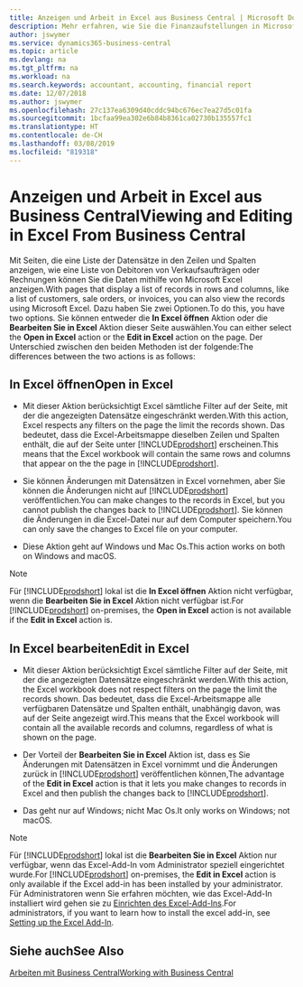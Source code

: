 ```yaml
---
title: Anzeigen und Arbeit in Excel aus Business Central | Microsoft Docs
description: Mehr erfahren, wie Sie die Finanzaufstellungen in Microsoft Excel von  Business Central für eine Analyse der Daten öffnen können.
author: jswymer
ms.service: dynamics365-business-central
ms.topic: article
ms.devlang: na
ms.tgt_pltfrm: na
ms.workload: na
ms.search.keywords: accountant, accounting, financial report
ms.date: 12/07/2018
ms.author: jswymer
ms.openlocfilehash: 27c137ea6309d40cddc94bc676ec7ea27d5c01fa
ms.sourcegitcommit: 1bcfaa99ea302e6b84b8361ca02730b135557fc1
ms.translationtype: HT
ms.contentlocale: de-CH
ms.lasthandoff: 03/08/2019
ms.locfileid: "819318"
---
```

# <a name="viewing-and-editing-in-excel-from-business-central"></a><span data-ttu-id="88340-103">Anzeigen und Arbeit in Excel aus Business Central</span><span class="sxs-lookup"><span data-stu-id="88340-103">Viewing and Editing in Excel From Business Central</span></span> 

<span data-ttu-id="88340-104">Mit Seiten, die eine Liste der Datensätze in den Zeilen und Spalten anzeigen, wie eine Liste von Debitoren von Verkaufsaufträgen oder Rechnungen können Sie die Daten mithilfe von Microsoft Excel anzeigen.</span><span class="sxs-lookup"><span data-stu-id="88340-104">With pages that display a list of records in rows and columns, like a list of customers, sale orders, or invoices, you can also view the records using Microsoft Excel.</span></span> <span data-ttu-id="88340-105">Dazu haben Sie zwei Optionen.</span><span class="sxs-lookup"><span data-stu-id="88340-105">To do this, you have two options.</span></span> <span data-ttu-id="88340-106">Sie können entweder die **In Excel öffnen** Aktion oder die **Bearbeiten Sie in Excel** Aktion dieser Seite auswählen.</span><span class="sxs-lookup"><span data-stu-id="88340-106">You can either select the **Open in Excel** action or the **Edit in Excel** action on the page.</span></span> <span data-ttu-id="88340-107">Der Unterschied zwischen den beiden Methoden ist der folgende:</span><span class="sxs-lookup"><span data-stu-id="88340-107">The differences between the two actions is as follows:</span></span>  

## <a name="open-in-excel"></a><span data-ttu-id="88340-108">In Excel öffnen</span><span class="sxs-lookup"><span data-stu-id="88340-108">Open in Excel</span></span>

-    <span data-ttu-id="88340-109">Mit dieser Aktion berücksichtigt Excel sämtliche Filter auf der Seite, mit der die angezeigten Datensätze eingeschränkt werden.</span><span class="sxs-lookup"><span data-stu-id="88340-109">With this action, Excel respects any filters on the page the limit the records shown.</span></span> <span data-ttu-id="88340-110">Das bedeutet, dass die Excel-Arbeitsmappe dieselben Zeilen und Spalten enthält, die auf der Seite unter [!INCLUDE[prodshort](includes/prodshort.md)] erscheinen.</span><span class="sxs-lookup"><span data-stu-id="88340-110">This means that the Excel workbook will contain the same rows and columns that appear on the the page in [!INCLUDE[prodshort](includes/prodshort.md)].</span></span>

-    <span data-ttu-id="88340-111">Sie können Änderungen mit Datensätzen in Excel vornehmen, aber Sie können die Änderungen nicht auf  [!INCLUDE[prodshort](includes/prodshort.md)] veröffentlichen.</span><span class="sxs-lookup"><span data-stu-id="88340-111">You can make changes to the records in Excel, but you cannot publish the changes back to [!INCLUDE[prodshort](includes/prodshort.md)].</span></span> <span data-ttu-id="88340-112">Sie können die Änderungen in die Excel-Datei nur auf dem Computer speichern.</span><span class="sxs-lookup"><span data-stu-id="88340-112">You can only save the changes to Excel file on your computer.</span></span> 

-    <span data-ttu-id="88340-113">Diese Aktion geht auf Windows und Mac Os.</span><span class="sxs-lookup"><span data-stu-id="88340-113">This action works on both on Windows and macOS.</span></span> 

>[!NOTE]
><span data-ttu-id="88340-114">Für [!INCLUDE[prodshort](includes/prodshort.md)] lokal ist die **In Excel öffnen** Aktion nicht verfügbar, wenn die **Bearbeiten Sie in Excel** Aktion nicht verfügbar ist.</span><span class="sxs-lookup"><span data-stu-id="88340-114">For [!INCLUDE[prodshort](includes/prodshort.md)] on-premises, the **Open in Excel** action is not available if the **Edit in Excel** action is.</span></span>

## <a name="edit-in-excel"></a><span data-ttu-id="88340-115">In Excel bearbeiten</span><span class="sxs-lookup"><span data-stu-id="88340-115">Edit in Excel</span></span>

-    <span data-ttu-id="88340-116">Mit dieser Aktion berücksichtigt Excel sämtliche Filter auf der Seite, mit der die angezeigten Datensätze eingeschränkt werden.</span><span class="sxs-lookup"><span data-stu-id="88340-116">With this action, the Excel workbook does not respect filters on the page the limit the records shown.</span></span> <span data-ttu-id="88340-117">Das bedeutet, dass die Excel-Arbeitsmappe alle verfügbaren Datensätze und Spalten enthält, unabhängig davon, was auf der Seite angezeigt wird.</span><span class="sxs-lookup"><span data-stu-id="88340-117">This means that the Excel workbook will contain all the available records and columns, regardless of what is shown on the page.</span></span> 

-    <span data-ttu-id="88340-118">Der Vorteil der **Bearbeiten Sie in Excel** Aktion ist, dass es Sie Änderungen mit Datensätzen in Excel vornimmt und die Änderungen zurück in [!INCLUDE[prodshort](includes/prodshort.md)] veröffentlichen können,</span><span class="sxs-lookup"><span data-stu-id="88340-118">The advantage of the **Edit in Excel** action is that it lets you make changes to records in Excel and then publish the changes back to [!INCLUDE[prodshort](includes/prodshort.md)].</span></span>

-    <span data-ttu-id="88340-119">Das geht nur auf Windows; nicht Mac Os.</span><span class="sxs-lookup"><span data-stu-id="88340-119">It only works on Windows; not macOS.</span></span>

>[!NOTE]
><span data-ttu-id="88340-120">Für [!INCLUDE[prodshort](includes/prodshort.md)] lokal ist die **Bearbeiten Sie in Excel** Aktion nur verfügbar, wenn das Excel-Add-In vom Administrator speziell eingerichtet wurde.</span><span class="sxs-lookup"><span data-stu-id="88340-120">For [!INCLUDE[prodshort](includes/prodshort.md)] on-premises, the **Edit in Excel** action is only available if the Excel add-in has been installed by your administrator.</span></span> <span data-ttu-id="88340-121">Für Administratoren wenn Sie erfahren möchten, wie das Excel-Add-In installiert wird gehen sie zu [Einrichten des Excel-Add-Ins](https://docs.microsoft.com/en-us/dynamics365/business-central/dev-itpro/administration/configuring-excel-addin).</span><span class="sxs-lookup"><span data-stu-id="88340-121">For administrators, if you want to learn how to install the excel add-in, see [Setting up the Excel Add-In](https://docs.microsoft.com/en-us/dynamics365/business-central/dev-itpro/administration/configuring-excel-addin).</span></span>

## <a name="see-also"></a><span data-ttu-id="88340-122">Siehe auch</span><span class="sxs-lookup"><span data-stu-id="88340-122">See Also</span></span>

[<span data-ttu-id="88340-123">Arbeiten mit Business Central</span><span class="sxs-lookup"><span data-stu-id="88340-123">Working with Business Central</span></span>](ui-work-product.md)  
